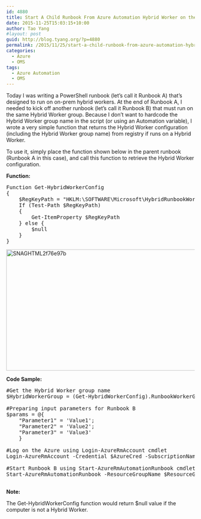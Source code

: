```yaml
---
id: 4880
title: Start A Child Runbook From Azure Automation Hybrid Worker on the Same Hybrid Worker Group
date: 2015-11-25T15:03:15+10:00
author: Tao Yang
#layout: post
guid: http://blog.tyang.org/?p=4880
permalink: /2015/11/25/start-a-child-runbook-from-azure-automation-hybrid-worker-on-the-same-hybrid-worker-group/
categories:
  - Azure
  - OMS
tags:
  - Azure Automation
  - OMS
---
```

Today I was writing a PowerShell runbook (let’s call it Runbook A) that’s designed to run on on-prem hybrid workers. At the end of Runbook A, I needed to kick off another runbook (let’s call it Runbook B) that must run on the same Hybrid Worker group. Because I don’t want to hardcode the Hybrid Worker group name in the script (or using an Automation variable), I wrote a very simple function that returns the Hybrid Worker configuration (including the Hybrid Worker group name) from registry if runs on a Hybrid Worker.

To use it, simply place the function shown below in the parent runbook (Runbook A in this case), and call this function to retrieve the Hybrid Worker configuration.

<strong>Function:</strong>
<pre language="PowerShell">Function Get-HybridWorkerConfig
{
    $RegKeyPath = "HKLM:\SOFTWARE\Microsoft\HybridRunbookWorker"
    If (Test-Path $RegKeyPath)
    {
        Get-ItemProperty $RegKeyPath
    } else {
        $null
    }
}
</pre>
<a href="http://blog.tyang.org/wp-content/uploads/2015/11/SNAGHTML2f76e97b.png"><img style="background-image: none; padding-top: 0px; padding-left: 0px; display: inline; padding-right: 0px; border: 0px;" title="SNAGHTML2f76e97b" src="http://blog.tyang.org/wp-content/uploads/2015/11/SNAGHTML2f76e97b_thumb.png" alt="SNAGHTML2f76e97b" width="709" height="324" border="0" /></a>

<strong>Code Sample:</strong>
<pre language="PowerShell">#Get the Hybrid Worker group name
$HybridWorkerGroup = (Get-HybridWorkerConfig).RunbookWorkerGroup

#Preparing input parameters for Runbook B
$params = @{
    "Parameter1" = 'Value1';
    "Parameter2" = 'Value2';
    "Parameter3" = 'Value3'
	}

#Log on the Azure using Login-AzureRmAccount cmdlet
Login-AzureRmAccount -Credential $AzureCred -SubscriptionName $SubscriptionName

#Start Runbook B using Start-AzureRmAutomationRunbook cmdlet
Start-AzureRmAutomationRunbook -ResourceGroupName $ResourceGroupName -AutomationAccountName $AutomationAccountName -Name "RunbookB" -Parameters $params -RunOn $HybridWorkerGroup

</pre>
<strong>Note:</strong>

The Get-HybridWorkerConfig function would return $null value if the computer is not a Hybrid Worker.